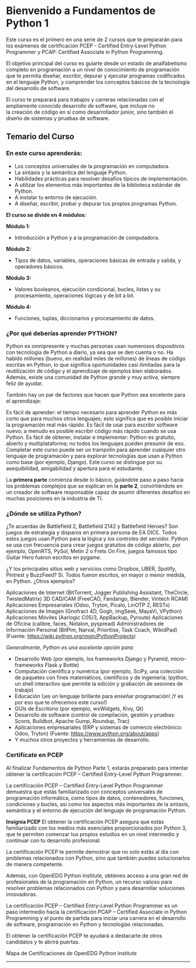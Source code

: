 # Bienvenido a Fundamentos de Python 1
Este curso es el primero en una serie de 2 cursos que te prepararán para los exámenes de certificación PCEP - Certified Entry-Level 
Python Programmer y PCAP: Certified Associate in Python Programming.

El objetivo principal del curso es guiarte desde un estado de analfabetismo completo en programación a un nivel de conocimiento de 
programación que te permita diseñar, escribir, depurar y ejecutar programas codificados en el lenguaje Python, y comprender los 
conceptos básicos de la tecnología del desarrollo de software.

El curso te preparará para trabajos y carreras relacionadas con el ampliamente conocido desarrollo de software, que incluye no  
la creación de código en sí como desarrollador junior, sino también el diseño de sistemas y pruebas de software.

## Temario del Curso
### En este curso aprenderás:

* Los conceptos universales de la programación en computadora.
* La sintaxis y la semántica del lenguaje Python.
* Habilidades prácticas para resolver desafíos típicos de implementación.
* A utilizar los elementos más importantes de la biblioteca estándar de Python.
* A instalar tu entorno de ejecución.
* A diseñar, escribir, probar y depurar tus propios programas Python.

**El curso se divide en 4 módulos:**

**Módulo 1:**
- Introducción a Python y a la programación de computadora.

**Módulo 2:**
- Tipos de datos, variables, operaciones básicas de entrada y salida, y operadores básicos.
  
**Módulo 3:**
- Valores booleanos, ejecución condicional, bucles, listas y su procesamiento, operaciones lógicas y de bit a bit.
  
**Módulo 4:**
- Funciones, tuplas, diccionarios y procesamiento de datos.

### ¿Por qué deberías aprender PYTHON?
Python es omnipresente y muchas personas usan numerosos dispositivos con tecnología de Python a diario, ya sea que se den cuenta o 
no. Ha habido millones (bueno, en realidad miles de millones) de líneas de código escritas en Python, lo que significa oportunidades casi ilimitadas para la reutilización de código y el aprendizaje de ejemplos bien elaborados. 
Además, existe una comunidad de Python grande y muy activa, siempre feliz de ayudar.

También hay un par de factores que hacen que Python sea excelente para el aprendizaje:

Es fácil de aprender: el tiempo necesario para aprender Python es más corto que para muchos otros lenguajes; esto significa que es 
posible iniciar la programación real más rápido.
Es fácil de usar para escribir software nuevo; a menudo es posible escribir código más rápido cuando se usa Python.
Es fácil de obtener, instalar e implementar: Python es gratuito, abierto y multiplataforma; no todos los lenguajes pueden presumir 
de eso.
Completar este curso puede ser un trampolín para aprender cualquier otro lenguaje de programación y para explorar tecnologías que 
usan a Python como base (por ejemplo, Django). Este curso se distingue por su asequibilidad, amigabilidad y apertura para el 
estudiante.

La **primera parte** comienza desde lo básico, guiándote paso a paso hacia los problemas complejos que se explican en la **parte 2**, convirtiéndote en un creador de software responsable capaz de asumir diferentes desafíos en muchas posiciones en la industria de TI.

### ¿Dónde se utiliza Python?
¿Te acuerdas de Battlefield 2, Battlefield 2142 y Battlefield Heroes? Son juegos de estrategia y disparos en primera persona de EA DICE. Todos estos juegos usan Python para la lógica y los controles del servidor. 
Python se usa con frecuencia para crear juegos gratuitos de código abierto, por ejemplo, OpenRTS, PySol, Metin 2 o Frets On Fire, juegos famosos tipo Guitar Hero fueron escritos en pygame.

¿Y los principales sitios web y servicios como Dropbox, UBER, Spotify, Pintrest y BuzzFeed? Si. Todos fueron escritos, en mayor o 
menor medida, en Python. ¿Otros ejemplos?

Aplicaciones de Internet (BitTorrent, Jogger Publishing Assistant, TheCircle, TwistedMatrix)
3D CAD/CAM (FreeCAD, Fandango, Blender, Vintech RCAM)
Aplicaciones Empresariales (Odoo, Tryton, Picalo, LinOTP 2, RESTx)
Aplicaciones de Imagen (Gnofract 4D, Gogh, imgSeek, MayaVi, VPython)
Aplicaciones Móviles (Aarlogic C05/3, AppBackup, Pyroute)
Aplicaciones de Oficina (calibre, faces, Notalon, pyspread)
Administradores de Información Personal (BitPim, Narval, Prioritise, Task Coach, WikidPad)
(Fuente: https://wiki.python.org/moin/PythonProjects)

*Generalmente, Python es una excelente opción para:*

- Desarrollo Web (por ejemplo, los frameworks Django y Pyramid, micro-frameworks Flask y Bottle)
- Computación científica y numérica (por ejemplo, SciPy, una colección de paquetes con fines matemáticos, científicos y de ingeniería; 
Ipython, un shell interactivo que permite la edición y grabación de sesiones de trabajo)
- Educación (¡es un lenguaje brillante para enseñar programación! ¡Y es por eso que te ofrecemos este curso!)
- GUIs de Escritorio (por ejemplo, wxWidgets, Kivy, Qt)
- Desarrollo de software (control de compilación, gestión y pruebas: Scons, Buildbot, Apache Gump, Roundup, Trac)
- Aplicaciones empresariales (ERP y sistemas de comercio electrónico: Odoo, Tryton)
(Fuente: https://www.python.org/about/apps)
- Y muchos otros proyectos y herramientas de desarrollo.

### Certifícate en PCEP
Al finalizar Fundamentos de Python Parte 1, estarás preparado para intentar obtener la certificación PCEP – Certified Entry-Level Python Programmer.

La certificación PCEP – Certified Entry-Level Python Programmer demuestra que estás familiarizado con conceptos universales de 
programación informática, como tipos de datos, contenedores, funciones, condiciones y bucles, así como los aspectos más importantes de la sintaxis, semántica y el entorno de ejecución del lenguaje de programación Python.

**Insignia PCEP** 
El obtener la certificación PCEP asegura que estás familiarizado con los medios más esenciales proporcionados por Python 3, que te permiten comenzar tus propios estudios en un nivel intermedio y continuar con tu desarrollo profesional.

La certificación PCEP te permite demostrar que no solo estás al día con problemas relacionados con Python, sino que también puedes solucionarlos de manera competente.

Además, con OpenEDG Python Institute, obtienes acceso a una gran red de profesionales de la programación en Python, un recurso valioso para resolver problemas relacionados con Python y para desarrollar soluciones innovadoras.

La certificación PCEP – Certified Entry-Level Python Programmer es un paso intermedio hacia la certificación PCAP – Certified Associate in Python Programming y el punto de partida para iniciar una carrera en el desarrollo de software, programación en Python y tecnologías relacionadas.

El obtener la certificación PCEP te ayudará a destacarte de otros candidatos y te abrirá puertas.

Mapa de Certificaciones de OpenEDG Python Institute

--------------------------------------------------------------------------------------------------------------------------------
